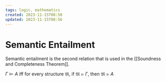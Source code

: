 ```yaml
---
tags: logic, mathematics
created: 2023-11-15T08:50
updated: 2023-11-15T08:56
---
```


# Semantic Entailment

Semantic entailment is the second relation that is used in the [[Soundness and Completeness Theorem]].

$\Gamma \models A$ iff for every structure $\mathfrak{M}$, if $\mathfrak{M} \models \Gamma$, then $\mathfrak{M} \models A$
